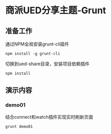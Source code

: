 # 商派UED分享主题-Grunt

## 准备工作

通过NPM全局安装grunt-cli插件
```shell
npm install -g grunt-cli
```

切换到ued-share目录，安装项目依赖插件
```shell
npm install
```

## 演示内容

### demo01
结合connect和watch插件实现实时刷新页面

```shell
grunt demo01
```